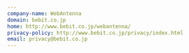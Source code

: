```yaml
---
company-name: WebAntenna
domain: bebit.co.jp
home: http://www.bebit.co.jp/webantenna/
privacy-policy: http://www.bebit.co.jp/privacy/index.html
email: privacy@bebit.co.jp
---
```




